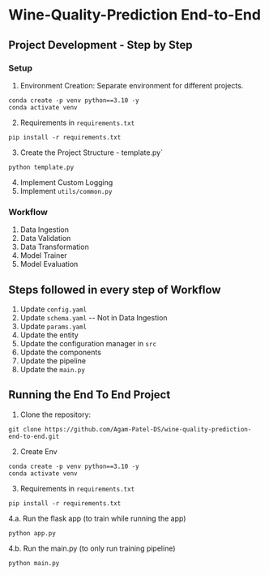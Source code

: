 # Wine-Quality-Prediction End-to-End

## Project Development - Step by Step
### Setup
1. Environment Creation: Separate environment for different projects.
```
conda create -p venv python==3.10 -y
conda activate venv
```
2. Requirements in `requirements.txt`
```
pip install -r requirements.txt
```
3. Create the Project Structure - template.py`
```
python template.py
```
4. Implement Custom Logging
5. Implement `utils/common.py`

### Workflow
1. Data Ingestion
2. Data Validation
3. Data Transformation
4. Model Trainer
5. Model Evaluation

## Steps followed in every step of Workflow
1. Update `config.yaml`
2. Update `schema.yaml` -- Not in Data Ingestion
3. Update `params.yaml`
4. Update the entity
5. Update the configuration manager in `src`
6. Update the components
7. Update the pipeline
8. Update the `main.py`

## Running the End To End Project
1. Clone the repository:
```
git clone https://github.com/Agam-Patel-DS/wine-quality-prediction-end-to-end.git
```
2. Create Env
```
conda create -p venv python==3.10 -y
conda activate venv
```
3. Requirements in `requirements.txt`
```
pip install -r requirements.txt
```
4.a. Run the flask app (to train while running the app)
```
python app.py
```
4.b. Run the main.py (to only run training pipeline)
```
python main.py
```